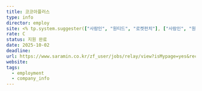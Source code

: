 ```yaml
---
title: 코코아플러스
type: info
director: employ
site: <% tp.system.suggester(["사람인", "원티드", "로켓펀치"], ["사람인", "원티드", "로켓펀치"]) %>
rate: C
status: 지원 완료
date: 2025-10-02
deadline:
url: https://www.saramin.co.kr/zf_user/jobs/relay/view?isMypage=yes&rec_idx=51911690&recommend_ids=eJxNzrkRA1EIA9BqnCNAHLELcf9d%2BK93xtrwjUBADNm2n4G%2F%2Bk2s71oc4mbCi0rTo%2BxBWoyIZpYYa52H8eNsw68qu9POSNehoPuKTEeoimDzn06WpcjzZTya6xw2VbUBGt7a2dSwn79GTwbKxA3ze%2FcLSEdAFg%3D%3D&view_type=quick_complete&gz=1&t_ref_scnid=813&t_ref_content=SRI_050_APPLY-Q_AVA_RCT&t_ref=complete_layer&referNonce=5bafcbac76a1f8c33441&relayNonce=8a20ca936e500ad1888d&immediately_apply_layer_open=n#seq=0
website:
tags:
  - employment
  - company_info
---
```







